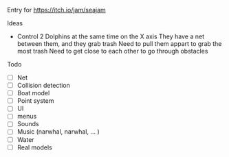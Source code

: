 Entry for https://itch.io/jam/seajam


Ideas
- Control 2 Dolphins at the same time on the X axis
  They have a net between them, and they grab trash
  Need to pull them appart to grab the most trash
  Need to get close to each other to go through obstacles

Todo
- [ ] Net
- [ ] Collision detection
- [ ] Boat model
- [ ] Point system
- [ ] UI
- [ ] menus
- [ ] Sounds
- [ ] Music (narwhal, narwhal, ... )
- [ ] Water
- [ ] Real models
